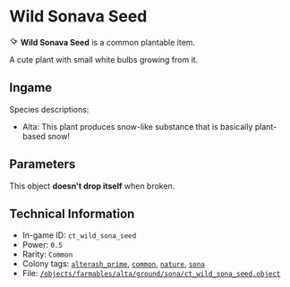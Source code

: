 # Wild Sonava Seed

<img src="https://raw.githubusercontent.com/Ceterai/Enternia/main/objects/farmables/alta/ground/sona/icon.png" alt="Wild Sonava Seed icon" loading="lazy" height=16px width="auto" /> **Wild Sonava Seed** is a common plantable item.

A cute plant with small white bulbs growing from it.

## Ingame

Species descriptions:

- Alta: This plant produces snow-like substance that is basically plant-based snow!

## Parameters

This object **doesn't drop itself** when broken.

## Technical Information

- In-game ID: `ct_wild_sona_seed`
- Power: `0.5`
- Rarity: `Common`
- Colony tags: [`alterash_prime`](https://ceterai.github.io/MyEnternia/Wiki/Tags/AlterashPrime), [`common`](https://ceterai.github.io/MyEnternia/Wiki/Tags/Common), [`nature`](https://ceterai.github.io/MyEnternia/Wiki/Tags/Nature), [`sona`](https://ceterai.github.io/MyEnternia/Wiki/Tags/Sona)
- File: [`/objects/farmables/alta/ground/sona/ct_wild_sona_seed.object`](https://github.com/Ceterai/Enternia/blob/main/objects/farmables/alta/ground/sona/ct_wild_sona_seed.object)

